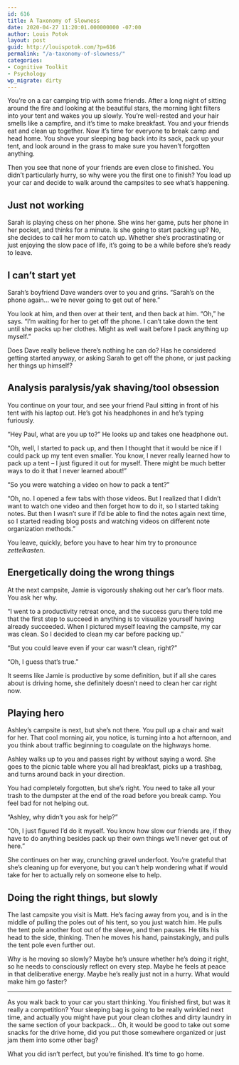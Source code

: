```yaml
---
id: 616
title: A Taxonomy of Slowness
date: 2020-04-27 11:20:01.000000000 -07:00
author: Louis Potok
layout: post
guid: http://louispotok.com/?p=616
permalink: "/a-taxonomy-of-slowness/"
categories:
- Cognitive Toolkit
- Psychology
wp_migrate: dirty
---
```

You&#8217;re on a car camping trip with some friends. After a long night of sitting around the fire and looking at the beautiful stars, the morning light filters into your tent and wakes you up slowly. You&#8217;re well-rested and your hair smells like a campfire, and it&#8217;s time to make breakfast. You and your friends eat and clean up together. Now it&#8217;s time for everyone to break camp and head home. You shove your sleeping bag back into its sack, pack up your tent, and look around in the grass to make sure you haven&#8217;t forgotten anything. 

Then you see that none of your friends are even close to finished. You didn&#8217;t particularly hurry, so why were you the first one to finish? You load up your car and decide to walk around the campsites to see what&#8217;s happening.

## Just not working

Sarah is playing chess on her phone. She wins her game, puts her phone in her pocket, and thinks for a minute. Is she going to start packing up? No, she decides to call her mom to catch up. Whether she&#8217;s procrastinating or just enjoying the slow pace of life, it&#8217;s going to be a while before she&#8217;s ready to leave.

## I can&#8217;t start yet

Sarah&#8217;s boyfriend Dave wanders over to you and grins. &#8220;Sarah&#8217;s on the phone again&#8230; we&#8217;re never going to get out of here.&#8221; 

You look at him, and then over at their tent, and then back at him. &#8220;Oh,&#8221; he says. &#8220;I&#8217;m waiting for her to get off the phone. I can&#8217;t take down the tent until she packs up her clothes. Might as well wait before I pack anything up myself.&#8221; 

Does Dave really believe there&#8217;s nothing he can do? Has he considered getting started anyway, or asking Sarah to get off the phone, or just packing her things up himself?

## Analysis paralysis/yak shaving/tool obsession

You continue on your tour, and see your friend Paul sitting in front of his tent with his laptop out. He&#8217;s got his headphones in and he&#8217;s typing furiously. 

&#8220;Hey Paul, what are you up to?&#8221; He looks up and takes one headphone out.

&#8220;Oh, well, I started to pack up, and then I thought that it would be nice if I could pack up my tent even smaller. You know, I never really learned how to pack up a tent &#8211; I just figured it out for myself. There might be much better ways to do it that I never learned about!&#8221;

&#8220;So you were watching a video on how to pack a tent?&#8221;

&#8220;Oh, no. I opened a few tabs with those videos. But I realized that I didn&#8217;t want to watch one video and then forget how to do it, so I started taking notes. But then I wasn&#8217;t sure if I&#8217;d be able to find the notes again next time, so I started reading blog posts and watching videos on different note organization methods.&#8221;

You leave, quickly, before you have to hear him try to pronounce _zettelkasten_.

## Energetically doing the wrong things

At the next campsite, Jamie is vigorously shaking out her car&#8217;s floor mats. You ask her why.

&#8220;I went to a productivity retreat once, and the success guru there told me that the first step to succeed in anything is to visualize yourself having already succeeded. When I pictured myself leaving the campsite, my car was clean. So I decided to clean my car before packing up.&#8221;

&#8220;But you could leave even if your car wasn&#8217;t clean, right?&#8221;

&#8220;Oh, I guess that&#8217;s true.&#8221;

It seems like Jamie is productive by some definition, but if all she cares about is driving home, she definitely doesn&#8217;t need to clean her car right now.

## Playing hero

Ashley&#8217;s campsite is next, but she&#8217;s not there. You pull up a chair and wait for her. That cool morning air, you notice, is turning into a hot afternoon, and you think about traffic beginning to coagulate on the highways home.

Ashley walks up to you and passes right by without saying a word. She goes to the picnic table where you all had breakfast, picks up a trashbag, and turns around back in your direction.

You had completely forgotten, but she&#8217;s right. You need to take all your trash to the dumpster at the end of the road before you break camp. You feel bad for not helping out.

&#8220;Ashley, why didn&#8217;t you ask for help?&#8221;

&#8220;Oh, I just figured I&#8217;d do it myself. You know how slow our friends are, if they have to do anything besides pack up their own things we&#8217;ll never get out of here.&#8221;

She continues on her way, crunching gravel underfoot. You&#8217;re grateful that she&#8217;s cleaning up for everyone, but you can&#8217;t help wondering what if would take for her to actually rely on someone else to help.

## Doing the right things, but slowly

The last campsite you visit is Matt. He&#8217;s facing away from you, and is in the middle of pulling the poles out of his tent, so you just watch him. He pulls the tent pole another foot out of the sleeve, and then pauses. He tilts his head to the side, thinking. Then he moves his hand, painstakingly, and pulls the tent pole even further out.

Why is he moving so slowly? Maybe he&#8217;s unsure whether he&#8217;s doing it right, so he needs to consciously reflect on every step. Maybe he feels at peace in that deliberative energy. Maybe he&#8217;s really just not in a hurry. What would make him go faster?

<hr class="wp-block-separator" />

As you walk back to your car you start thinking. You finished first, but was it really a competition? Your sleeping bag is going to be really wrinkled next time, and actually you might have put your clean clothes and dirty laundry in the same section of your backpack&#8230; Oh, it would be good to take out some snacks for the drive home, did you put those somewhere organized or just jam them into some other bag? 

What you did isn&#8217;t perfect, but you&#8217;re finished. It&#8217;s time to go home.